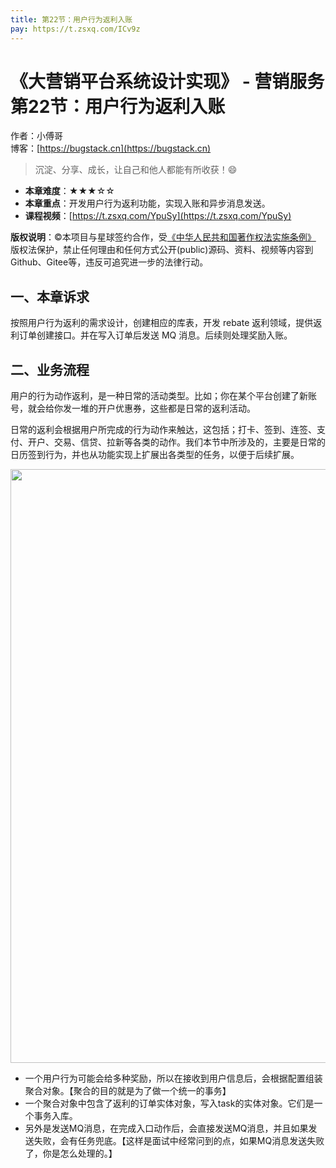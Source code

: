 ```yaml
---
title: 第22节：用户行为返利入账
pay: https://t.zsxq.com/ICv9z
---
```


# 《大营销平台系统设计实现》 - 营销服务 第22节：用户行为返利入账

作者：小傅哥
<br/>博客：[https://bugstack.cn](https://bugstack.cn)

>沉淀、分享、成长，让自己和他人都能有所收获！😄

- **本章难度**：★★★☆☆
- **本章重点**：开发用户行为返利功能，实现入账和异步消息发送。
- **课程视频**：[https://t.zsxq.com/YpuSy](https://t.zsxq.com/YpuSy)

**版权说明**：©本项目与星球签约合作，受[《中华人民共和国著作权法实施条例》](http://www.gov.cn/zhengce/2020-12/26/content_5573623.htm) 版权法保护，禁止任何理由和任何方式公开(public)源码、资料、视频等内容到Github、Gitee等，违反可追究进一步的法律行动。

## 一、本章诉求

按照用户行为返利的需求设计，创建相应的库表，开发 rebate 返利领域，提供返利订单创建接口。并在写入订单后发送 MQ 消息。后续则处理奖励入账。

## 二、业务流程

用户的行为动作返利，是一种日常的活动类型。比如；你在某个平台创建了新账号，就会给你发一堆的开户优惠券，这些都是日常的返利活动。

日常的返利会根据用户所完成的行为动作来触达，这包括；打卡、签到、连签、支付、开户、交易、信贷、拉新等各类的动作。我们本节中所涉及的，主要是日常的日历签到行为，并也从功能实现上扩展出各类型的任务，以便于后续扩展。

<div align="center">
    <img src="https://bugstack.cn/images/article/project/big-market/big-market-31-01.png" width="950px">
</div>

- 一个用户行为可能会给多种奖励，所以在接收到用户信息后，会根据配置组装聚合对象。【聚合的目的就是为了做一个统一的事务】
- 一个聚合对象中包含了返利的订单实体对象，写入task的实体对象。它们是一个事务入库。
- 另外是发送MQ消息，在完成入口动作后，会直接发送MQ消息，并且如果发送失败，会有任务兜底。【这样是面试中经常问到的点，如果MQ消息发送失败了，你是怎么处理的。】

